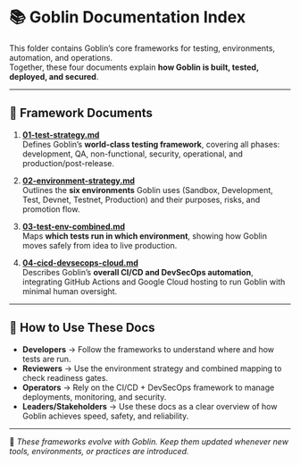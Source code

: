 # 📚 Goblin Documentation Index

This folder contains Goblin’s core frameworks for testing, environments, automation, and operations.  
Together, these four documents explain **how Goblin is built, tested, deployed, and secured**.

---

## 📂 Framework Documents

1. **[01-test-strategy.md](01-test-strategy.md)**  
   Defines Goblin’s **world-class testing framework**, covering all phases: development, QA, non-functional, security, operational, and production/post-release.

2. **[02-environment-strategy.md](02-environment-strategy.md)**  
   Outlines the **six environments** Goblin uses (Sandbox, Development, Test, Devnet, Testnet, Production) and their purposes, risks, and promotion flow.

3. **[03-test-env-combined.md](03-test-env-combined.md)**  
   Maps **which tests run in which environment**, showing how Goblin moves safely from idea to live production.

4. **[04-cicd-devsecops-cloud.md](04-cicd-devsecops-cloud.md)**  
   Describes Goblin’s **overall CI/CD and DevSecOps automation**, integrating GitHub Actions and Google Cloud hosting to run Goblin with minimal human oversight.

---

## 🧭 How to Use These Docs

- **Developers** → Follow the frameworks to understand where and how tests are run.  
- **Reviewers** → Use the environment strategy and combined mapping to check readiness gates.  
- **Operators** → Rely on the CI/CD + DevSecOps framework to manage deployments, monitoring, and security.  
- **Leaders/Stakeholders** → Use these docs as a clear overview of how Goblin achieves speed, safety, and reliability.

---

📌 *These frameworks evolve with Goblin. Keep them updated whenever new tools, environments, or practices are introduced.*
